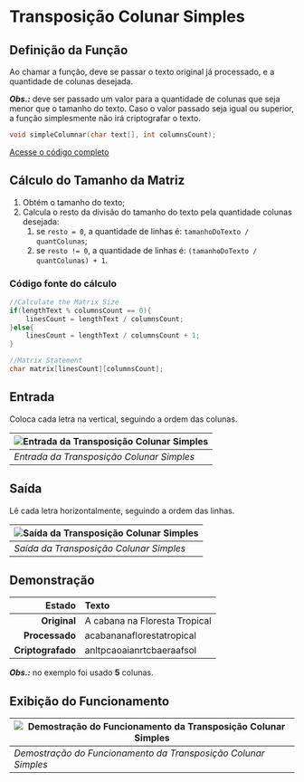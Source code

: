 # Transposição Colunar Simples

## Definição da Função

Ao chamar a função, deve se passar o texto original já processado, e a quantidade de colunas desejada.

***Obs.:*** deve ser passado um valor para a quantidade de colunas que seja menor que o tamanho do texto. Caso o valor passado seja igual ou superior, a função simplesmente não irá criptografar o texto.

```c
void simpleColumnar(char text[], int columnsCount);
```

[Acesse o código completo](https://github.com/DavidGomesh/cryptography-with-geometric-transpositions/blob/master/geometric-transpositions/simple-linear.h)

## Cálculo do Tamanho da Matriz

1. Obtém o tamanho do texto;
1. Calcula o resto da divisão do tamanho do texto pela quantidade colunas desejada:
    1. se `resto = 0`, a quantidade de linhas é: `tamanhoDoTexto / quantColunas`;
    1. se `resto != 0`, a quantidade de linhas é: `(tamanhoDoTexto / quantColunas) + 1`.

### Código fonte do cálculo

```c
//Calculate the Matrix Size
if(lengthText % columnsCount == 0){
    linesCount = lengthText / columnsCount;
}else{
    linesCount = lengthText / columnsCount + 1;
}

//Matrix Statement
char matrix[linesCount][columnsCount];
```

## Entrada

Coloca cada letra na vertical, seguindo a ordem das colunas.

| ![Entrada da Transposição Colunar Simples](https://user-images.githubusercontent.com/65545355/89731870-ff953a80-da20-11ea-8675-620fc092a069.jpg "Entrada da Transposição Colunar Simples") |
|-|
| *Entrada da Transposição Colunar Simples* |

## Saída

Lê cada letra horizontalmente, seguindo a ordem das linhas.

| ![Saída da Transposição Colunar Simples](https://user-images.githubusercontent.com/65545355/89731940-88ac7180-da21-11ea-82dc-c284d3df06cd.jpg "Saída da Transposição Colunar Simples") |
|-|
| *Saída da Transposição Colunar Simples* |

## Demonstração

Estado | Texto
 -: | :-
**Original** | A cabana na Floresta Tropical
**Processado** | acabananaflorestatropical
**Criptografado** | anltpcaoaianrtcbaeraafsol

***Obs.:*** no exemplo foi usado **5** colunas.

## Exibição do Funcionamento

| ![Demostração do Funcionamento da Transposição Colunar Simples](https://user-images.githubusercontent.com/65545355/89732053-58190780-da22-11ea-8ba9-827ee28a5e42.gif "Demostração do Funcionamento da Transposição Colunar Simples") |
|-|
| *Demostração do Funcionamento da Transposição Colunar Simples* |
